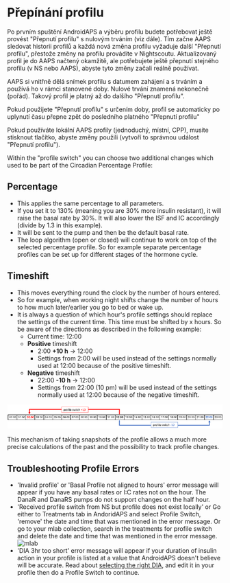 # Přepínání profilu

Po prvním spuštění AndroidAPS a výběru profilu budete potřebovat ještě provést "Přepnutí profilu" s nulovým trváním (viz dále). Tím začne AAPS sledovat historii profilů a každá nová změna profilu vyžaduje další "Přepnutí profilu", přestože změny na profilu provádíte v Nightscoutu. Aktualizovaný profil je do AAPS načtený okamžitě, ale potřebujete ještě přepnutí stejného profilu (v NS nebo AAPS), abyste tyto změny začali reálně používat.

AAPS si vnitřně dělá snímek profilu s datumem zahájení a s trváním a používá ho v rámci stanovené doby. Nulové trvání znamená nekonečně (pořád). Takový profil je platný až do dalšího "Přepnutí profilu".

Pokud použijete "Přepnutí profilu" s určením doby, profil se automaticky po uplynutí času přepne zpět do posledního platného "Přepnutí profilu"

Pokud používáte lokální AAPS profily (jednoduchý, místní, CPP), musíte stisknout tlačítko, abyste změny použili (vytvoří to správnou událost "Přepnutí profilu").

Within the "profile switch" you can choose two additional changes which used to be part of the Circadian Percentage Profile:

## Percentage

* This applies the same percentage to all parameters. 
* If you set it to 130% (meaning you are 30% more insulin resistant), it will raise the basal rate by 30%. It will also lower the ISF and IC accordingly (divide by 1.3 in this example). 
* It will be sent to the pump and then be the default basal rate. 
* The loop algorithm (open or closed) will continue to work on top of the selected percentage profile. So for example separate percentage profiles can be set up for different stages of the hormone cycle.

## Timeshift

* This moves everything round the clock by the number of hours entered. 
* So for example, when working night shifts change the number of hours to how much later/earlier you go to bed or wake up.
* It is always a question of which hour's profile settings should replace the settings of the current time. This time must be shifted by x hours. So be aware of the directions as described in the following example: 
  * Current time: 12:00
  * **Positive** timeshift 
    * 2:00 **+10 h** -> 12:00
    * Settings from 2:00 will be used instead of the settings normally used at 12:00 because of the positive timeshift.
  * **Negative** timeshift 
    * 22:00 **-10 h** -> 12:00
    * Settings from 22:00 (10 pm) will be used instead of the settings normally used at 12:00 because of the negative timeshift.

![Profile switch timeshift directions](../images/ProfileSwitch_PlusMinus.png)

This mechanism of taking snapshots of the profile allows a much more precise calculations of the past and the possibility to track profile changes.

## Troubleshooting Profile Errors

* 'Invalid profile' or 'Basal Profile not aligned to hours' error message will appear if you have any basal rates or I:C rates not on the hour. The DanaR and DanaRS pumps do not support changes on the half hour.
* 'Received profile switch from NS but profile does not exist locally' or Go either to Treatments tab in AndoridAPS and select Profile Switch, 'remove' the date and time that was mentioned in the error message. Or go to your mlab collection, search in the treatments for profile switch and delete the date and time that was mentioned in the error message. ![mlab](https://files.gitter.im/MilosKozak/AndroidAPS/I5am/image.png)
* 'DIA 3hr too short' error message will appear if your duration of insulin action in your profile is listed at a value that AndroidAPS doesn't believe will be accurate. Read about [selecting the right DIA](http://www.diabettech.com/insulin/why-we-are-regularly-wrong-in-the-duration-of-insulin-action-dia-times-we-use-and-why-it-matters/), and edit it in your profile then do a Profile Switch to continue.